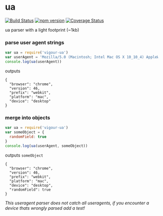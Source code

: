 # ua
<!-- VDOC.badges travis; npm; coveralls -->
<!-- DON'T EDIT THIS SECTION (including comments), INSTEAD RE-RUN `vdoc` TO UPDATE -->
[![Build Status](https://travis-ci.org/vigour-io/ua.svg?branch=master)](https://travis-ci.org/vigour-io/ua)
[![npm version](https://badge.fury.io/js/vigour-ua.svg)](https://badge.fury.io/js/vigour-ua)
[![Coverage Status](https://coveralls.io/repos/github/vigour-io/ua/badge.svg?branch=master)](https://coveralls.io/github/vigour-io/ua?branch=master)
<!-- VDOC END -->


ua parser with a light footprint (~1kb)

### parse user agent strings
```javascript
var ua = require('vigour-ua')
var userAgent = 'Mozilla/5.0 (Macintosh; Intel Mac OS X 10_10_4) AppleWebKit/537.36 (KHTML, like Gecko) Chrome/46.0.2490.80 Safari/537.3'
console.log(ua(userAgent))
```

outputs
```
{
  "browser": "chrome",
  "version": 46,
  "prefix": "webkit",
  "platform": "mac",
  "device": "desktop"
}
```

### merge into objects
```javascript
var ua = require('vigour-ua')
var someObject = {
  randomField: true
}
console.log(ua(userAgent, someObject))
```

outputs `someObject`
```
{
  "browser": "chrome",
  "version": 46,
  "prefix": "webkit",
  "platform": "mac",
  "device": "desktop",
  "randomField": true
}
```

*This useragent parser does not catch all useragents, if you encounter a device thats wrongly parsed add a test!*
